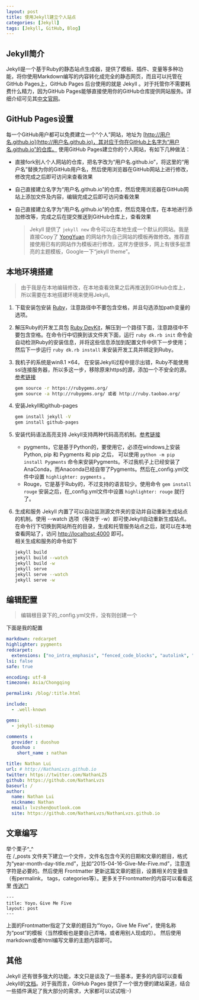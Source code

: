 ```yaml
---
layout: post
title: 使用Jekyll建立个人站点
categories: [Jekyll]
tags: [Jekyll, GitHub, Blog]
---
```


## Jekyll简介
Jekyll是一个基于Ruby的静态站点生成器，提供了模板、插件、变量等多种功能，将你使用Markdown编写的内容转化成完全的静态网页，而且可以托管在GitHub Pages上，GitHub Pages 后台使用的就是 Jekyll 。对于托管你不需要耗费什么精力，因为GitHub Pages能够直接使用你的GitHub仓库提供网站服务。详细介绍可见其[中文官网](http://jekyllcn.com/)。


## GitHub Pages设置
每一个GitHub用户都可以免费建立一个“个人”网站，地址为 [http://用户名.github.io](http://用户名.github.io)，其对应于你在GitHub上名字为“用户名.github.io”的仓库。
使用GitHub Pages建立你的个人网站，有如下几种做法：

- 直接fork别人个人网站的仓库，把名字改为“用户名.github.io”，将这里的“用户名”替换为你的GitHub用户名，然后使用浏览器在GitHub网站上进行修改，修改完成之后即可访问来查看效果
- 自己直接建立名字为“用户名.github.io”的仓库，然后使用浏览器在GitHub网站上添加文件及内容，编辑完成之后即可访问查看效果
- 自己直接建立名字为“用户名.github.io”的仓库，然后克隆仓库，在本地进行添加修改等，完成之后在提交推送到GitHub仓库上，查看效果

	> Jekyll 提供了 `jekyll new` 命令可以在本地生成一个默认的网站。我是直接Copy了 [YongYuan](http://yongyuan.name/) 的网站作为自己网站的模板再做修改。推荐直接使用已有的网站作为模板进行修改，这样方便很多，网上有很多挺漂亮的主题模板，Google一下“jekyll theme”。


## 本地环境搭建
> 由于我是在本地编辑修改，在本地查看效果之后再推送到GitHub仓库上，所以需要在本地搭建环境来使用Jekyll。

1. 下载安装包安装 [Ruby](http://rubyinstaller.org/downloads/)，注意路径中不要包含空格，并且勾选添加path变量的选项。

2. 解压Ruby的开发工具包 [Ruby DevKit](http://rubyinstaller.org/downloads/)，解压到一个路径下面，注意路径中不要包含空格。在命令行中切换到该文件夹下面，运行 `ruby dk.rb init` 命令会自动检测Ruby的安装信息，并将这些信息添加到配置文件中供下一步使用；然后下一步运行 `ruby dk.rb install` 来安装开发工具并绑定到Ruby。

3. 我机子的系统是win8.1 ×64， 在安装Jekyll过程中提示出错，Ruby不能使用ssl连接服务器，所以多这一步，移除原来https的源，添加一个不安全的源。[参考链接](http://stackoverflow.com/questions/15305350/gem-install-fails-with-openssl-failure)   

	```sh
	gem source -r https://rubygems.org/
	gem source -a http://rubygems.org/ 或者 http://ruby.taobao.org/
	```

4. 安装Jekyll和github-pages

	```sh
	gem install jekyll -V
	gem install github-pages
	```

5. 安装代码语法高亮支持
Jekyll支持两种代码高亮机制。[参考链接](参考：http://jekyllrb.com/docs/templates/#code-snippet-highlighting)
	- pygments，它是基于Python的，要使用它，必须在windows上安装 Python, pip 和 Pygments 和 pip 之后， 可以使用 `python -m pip install Pygments` 命令来安装Pygments。不过我机子上已经安装了AnaConda，而Anaconda已经自带了Pygments。然后在_config.yml文件中设置 `highlighter: pygments` 。
	- Rouge，它是基于Ruby的，不过支持的语言较少。使用命令 `gem install rouge` 安装之后，在_config.yml文件中设置 `highlighter: rouge` 就行了。


6. 生成和服务
Jekyll 内置了可以自动监测源文件夹的变动并自动重新生成站点的机制。使用 --watch 选项（等效于 -w）即可使Jekyll自动重新生成站点。在命令行下切换到网站所在的目录，生成和托管服务站点之后，就可以在本地查看网站了，访问 [http://localhost:4000](http://localhost:4000) 即可。  
相关生成和服务的命令如下   

	```sh
	jekyll build
	jekyll build --watch
	jekyll build -w
	jekyll serve
	jekyll serve --watch
	jekyll serve -w
	```


## 编辑配置
> 编辑根目录下的_config.yml文件，没有则创建一个

下面是我的配置

```yaml
markdown: redcarpet
highlighter: pygments
redcarpet:
  extensions: ["no_intra_emphasis", "fenced_code_blocks", "autolink", "tables", "with_toc_data"]
lsi: false
safe: true

encoding: utf-8
timezone: Asia/Chongqing

permalink: /blog/:title.html

include:
  - .well-known

gems:
  - jekyll-sitemap

comments :
  provider : duoshuo
  duoshuo :
    short_name : nathan

title: Nathan Lui
url: # http://NathanLvzs.github.io
twitter: https://twitter.com/NathanLZS
github: https://github.com/NathanLvzs
baseurl: /
author:
  name: Nathan Lui
  nickname: Nathan
  email: lvzshen@outlook.com
  site: https://github.com/NathanLvzs/NathanLvzs.github.io
```


## 文章编写

举个栗子^_^   
在 /_posts 文件夹下建立一个文件，文件名包含今天的日期和文章的题目，格式为“year-month-day-title.md”，比如“2015-04-16-Give-Me-Five.md”，注意连字符是必要的。然后使用 Frontmatter 更新这篇文章的题目，设置相关的变量值（有permalink， tags，categories等）。更多关于Frontmatter的内容可以看看这里 [传送门](http://jekyllrb.com/docs/frontmatter/)

```
---
title: Yoyo，Give Me Five
layout: post
---
```
上面的Frontmatter指定了文章的题目为“Yoyo，Give Me Five”，使用名称为“post”的模板（当然模板也是要自己弄咯，或者用别人现成的）。
然后使用markdown或者html编写文章的主题内容即可。


## 其他
Jekyll 还有很多强大的功能，本文只是谈及了一些基本，更多的内容可以查看Jekyll的[文档](http://jekyllcn.com/docs/home/)。对于我而言，GitHub Pages 提供了一个很方便的建站渠道，结合一些插件满足了我大部分的需求，大家都可以试试哦:-)



